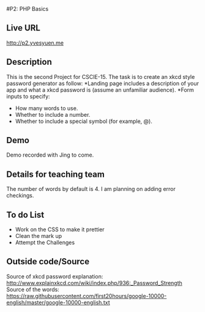 #P2: PHP Basics

## Live URL
<http://p2.yvesyuen.me>

## Description
This is the second Project for CSCIE-15. The task is to create an xkcd style password generator as follow: 
*Landing page includes a description of your app and what a xkcd password is (assume an unfamiliar audience).
*Form inputs to specify:
- How many words to use.
- Whether to include a number.
- Whether to include a special symbol (for example, @).

## Demo
Demo recorded with Jing to come. 

## Details for teaching team
The number of words by default is 4. I am planning on adding error checkings.

## To do List
- Work on the CSS to make it prettier
- Clean the mark up
- Attempt the Challenges


## Outside code/Source
Source of xkcd password explanation: http://www.explainxkcd.com/wiki/index.php/936:_Password_Strength  <br>
Source of the words: https://raw.githubusercontent.com/first20hours/google-10000-english/master/google-10000-english.txt
